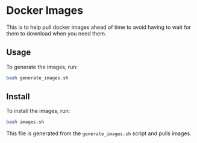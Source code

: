 # Docker Images

This is to help pull docker images ahead of time to avoid having to wait for them to download when you need them.

## Usage

To generate the images, run:

```bash
bash generate_images.sh
```

## Install

To install the images, run:

```bash
bash images.sh
```

This file is generated from the `generate_images.sh` script and pulls images.
